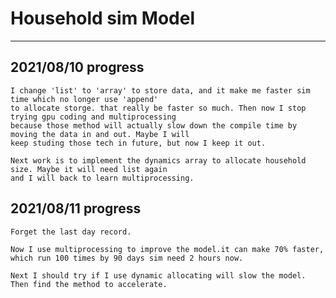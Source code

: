 # Household sim Model

---------------------------------------------
## 2021/08/10 progress
    I change 'list' to 'array' to store data, and it make me faster sim time which no longer use 'append'
    to allocate storge. that really be faster so much. Then now I stop trying gpu coding and multiprocessing
    because those method will actually slow down the compile time by moving the data in and out. Maybe I will
    keep studing those tech in future, but now I keep it out.

    Next work is to implement the dynamics array to allocate household size. Maybe it will need list again
    and I will back to learn multiprocessing.    

## 2021/08/11 progress
    Forget the last day record.

    Now I use multiprocessing to improve the model.it can make 70% faster, which run 100 times by 90 days sim need 2 hours now.
    
    Next I should try if I use dynamic allocating will slow the model. Then find the method to accelerate.